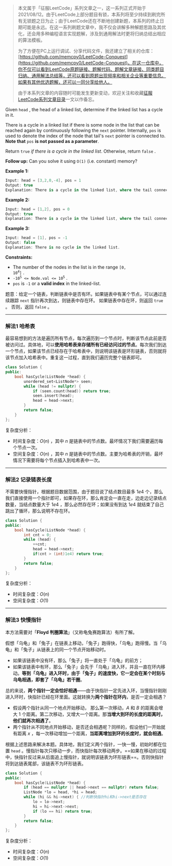 > 本文属于「征服LeetCode」系列文章之一，这一系列正式开始于2021/08/12。由于LeetCode上部分题目有锁，本系列将至少持续到刷完所有无锁题之日为止；由于LeetCode还在不断地创建新题，本系列的终止日期可能是永远。在这一系列刷题文章中，我不仅会讲解多种解题思路及其优化，还会用多种编程语言实现题解，涉及到通用解法时更将归纳总结出相应的算法模板。
> <b></b>
> 
> 为了方便在PC上运行调试、分享代码文件，我还建立了相关的仓库：[https://github.com/memcpy0/LeetCode-Conquest](https://github.com/memcpy0/LeetCode-Conquest)。在这一仓库中，你不仅可以看到LeetCode原题链接、题解代码、题解文章链接、同类题目归纳、通用解法总结等，还可以看到原题出现频率和相关企业等重要信息。如果有其他优选题解，还可以一同分享给他人。
> <b></b>
> 
> 由于本系列文章的内容随时可能发生更新变动，欢迎关注和收藏[征服LeetCode系列文章目录](https://memcpy0.blog.csdn.net/article/details/119656559)一文以作备忘。

Given `head` , the head of a linked list, determine if the linked list has a cycle in it.

There is a cycle in a linked list if there is some node in the list that can be reached again by continuously following the `next` pointer. Internally, `pos` is used to denote the index of the node that tail's `next` pointer is connected to. **Note that** `pos` **is not passed as a parameter**.

Return `true` *if there is a cycle in the linked list*. Otherwise, return `false` .

**Follow up:** Can you solve it using `O(1)` (i.e. constant) memory?

**Example 1:**
```swift
Input: head = [3,2,0,-4], pos = 1
Output: true
Explanation: There is a cycle in the linked list, where the tail connects to the 1st node (0-indexed).
```
**Example 2:**
```swift
Input: head = [1,2], pos = 0
Output: true
Explanation: There is a cycle in the linked list, where the tail connects to the 0th node.
```
**Example 3:**
```swift
Input: head = [1], pos = -1
Output: false
Explanation: There is no cycle in the linked list.
```
**Constraints:**
- The number of the nodes in the list is in the range <code>[0, 10<sup>4</sup>]</code> .
- <code>-10<sup>5</sup> <= Node.val <= 10<sup>5</sup></code> .
- `pos` is `-1` or a **valid index** in the linked-list.

题意：给定一个链表，判断链表中是否有环。如果链表中有某个节点，可以通过连续跟踪 `next` 指针再次到达，则链表中存在环。 如果链表中存在环，则返回 `true` 。 否则，返回 `false` 。

---
### 解法1 哈希表
最容易想到的方法是遍历所有节点，每次遍历到一个节点时，判断该节点此前是否被访问过。具体地，可以**使用哈希表来存储所有已经访问过的节点**。每次我们到达一个节点，如果该节点已经存在于哈希表中，则说明该链表是环形链表，否则就将该节点加入哈希表中。重复这一过程，直到我们遍历完整个链表即可。
```cpp
class Solution {
public:
    bool hasCycle(ListNode *head) {
        unordered_set<ListNode*> seen;
        while (head != nullptr) {
            if (seen.count(head)) return true;
            seen.insert(head);
            head = head->next;
        }
        return false;
    }
};
```
复杂度分析：
- 时间复杂度：$O(n)$ ，其中 $n$ 是链表中的节点数。最坏情况下我们需要遍历每个节点一次。
- 空间复杂度：$O(n)$ ，其中 $n$ 是链表中的节点数。主要为哈希表的开销，最坏情况下需要将每个节点插入到哈希表中一次。

---
### 解法2 记录链表长度
不需要快慢指针，根据题目数据范围，由于题目说了结点数目最多 $1e4$ 个，那么我们直接使用一个指针即可，如果存在环，那么肯定会一直在走，边走边记录结点数量，当结点数量大于 $1e4$ ，那么必然存在环；如果没有到达 $1e4$ 就结束了自己跳出了循环，那么说明不存在环。
```cpp
class Solution {
public:
    bool hasCycle(ListNode *head) {
        int cnt = 0;
        while (head) {
            ++cnt;
            head = head->next;
            if(cnt > (int)1e4) return true;
        }
        return false;
    }
};
```
复杂度分析：
- 时间复杂度：$O(n)$
- 空间复杂度：$O(1)$

---
### 解法3 快慢指针
本方法需要对「**Floyd 判圈算法**」（又称龟兔赛跑算法）有所了解。

假想「乌龟」和「兔子」在链表上移动，「兔子」跑得快，「乌龟」跑得慢。当「乌龟」和「兔子」从链表上的同一个节点开始移动时。
- 如果该链表中没有环，那么「兔子」将一直处于「乌龟」的前方；
- 如果该链表中有环，那么「兔子」会先于「乌龟」进入环，并且一直在环内移动。**等到「乌龟」进入环时，由于「兔子」的速度快，它一定会在某个时刻与乌龟相遇，即套了「乌龟」若干圈**。

总的来说，**两个指针一定会恰好相遇**——由于快指针一定先进入环，当慢指针刚刚进入环时，快指针已经在环里面。这就转换为**两个指针在环内**，是否一定会相遇？
- 假设两个指针从同一个地点开始移动， 那么第一次移动，$A$ 和 $B$ 的距离会增大 $1$ 个距离。第二次移动，又增大一个距离。那**当增大到环的长度的距离时，他们就再次相遇了**。
- 两个指针从不同地点开始移动，是否还会相遇呢？同样的，假设他们一开始就有距离 $x$ ，每一次移动增加一个距离，**当距离增加到环的长度时，就会相遇**。

根据上述思路来解决本题。具体地，我们定义两个指针，一快一慢，初始时都在位置 `head` 。慢指针每次只移动一步，而快指针每次移动两步。==如果在移动的过程中，快指针反过来从后面追上慢指针，就说明该链表为环形链表==。否则快指针将到达链表尾部，该链表不为环形链表。
```cpp
class Solution {
public:
    bool hasCycle(ListNode *head) {
        if (head == nullptr || head->next == nullptr) return false;
        ListNode *lo = head, *hi = head;
        while (hi && hi->next) { //判断快指针hi和hi->next是否存在
            lo = lo->next;
            hi = hi->next->next;
            if (lo == hi) return true;
        }
        return false;
    }
};
```
复杂度分析：
- 时间复杂度：$O(n)$
- 空间复杂度：$O(1)$